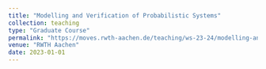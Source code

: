 ```yaml
---
title: "Modelling and Verification of Probabilistic Systems"
collection: teaching
type: "Graduate Course"
permalink: "https://moves.rwth-aachen.de/teaching/ws-23-24/modelling-and-verification-of-probabilistic-systems/"
venue: "RWTH Aachen"
date: 2023-01-01
---
```

